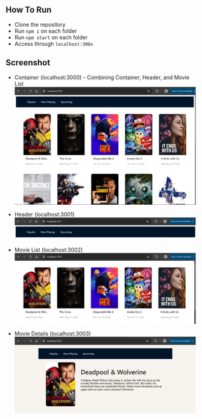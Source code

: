 ## How To Run
- Clone the repository
- Run `npm i` on each folder
- Run `npm start` on each folder
- Access through `localhost:300x`

## Screenshot
- Container (localhost:3000) - Combining Container, Header, and Movie List
  ![container](https://github.com/myoganugraha/POC-micro_frontend/blob/master/screenshot/movie-3000.png?raw=true)

  
- Header (localhost:3001)
  ![navbar](https://github.com/myoganugraha/POC-micro_frontend/blob/master/screenshot/navbar-3001.png?raw=true)

  
- Movie List (localhost:3002)
  ![movieList](https://github.com/myoganugraha/POC-micro_frontend/blob/master/screenshot/movie-list-3002.png?raw=true)

  
- Movie Details (localhost:3003)
  ![movieDetails](https://github.com/myoganugraha/POC-micro_frontend/blob/master/screenshot/movie-details-3003.png?raw=true)
